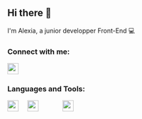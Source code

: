## Hi there 👋 
I'm Alexia, a junior developper Front-End 💻

### Connect with me:

[<img width="25px" src="https://cdn.jsdelivr.net/gh/devicons/devicon/icons/linkedin/linkedin-original.svg" />](https://www.linkedin.com/in/alexia-froment-886241257/)
          
### Languages and Tools:

<img width="25px" src="https://cdn.jsdelivr.net/gh/devicons/devicon/icons/html5/html5-original.svg" style="padding-right:20px;" /><img width="25px" src="https://cdn.jsdelivr.net/gh/devicons/devicon/icons/css3/css3-original.svg" style="padding-right:50px;"/>
<img width="25px" src="https://cdn.jsdelivr.net/gh/devicons/devicon/icons/javascript/javascript-original.svg" style="padding-right:11px;" />

          
          
<!--
**AlexiaFroment/AlexiaFroment** is a ✨ _special_ ✨ repository because its `README.md` (this file) appears on your GitHub profile.

Here are some ideas to get you started:

- 🔭 I’m currently working on ...
- 🌱 I’m currently learning ...
- 👯 I’m looking to collaborate on ...
- 🤔 I’m looking for help with ...
- 💬 Ask me about ...
- 📫 How to reach me: ...
- 😄 Pronouns: ...
- ⚡ Fun fact: ...
-->
